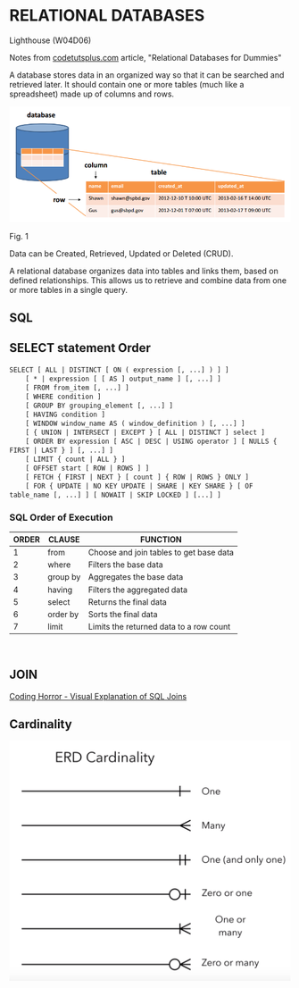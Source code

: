 # RELATIONAL DATABASES

Lighthouse (W04D06)

Notes from [codetutsplus.com](https://code.tutsplus.com/tutorials/relational-databases-for-dummies--net-30244) article, "Relational Databases for Dummies"

A database stores data in an organized way so that it can be searched and retrieved later. It should contain one or more tables (much like a spreadsheet) made up of columns and rows.

![Fig 1](../docs/relational-databases-for-dummies-fig1.png)

Fig. 1

Data can be Created, Retrieved, Updated or Deleted (CRUD).

A relational database organizes data into tables and links them, based on defined relationships. This allows us to retrieve and combine data from one or more tables in a single query.

## SQL

## SELECT statement Order
```
SELECT [ ALL | DISTINCT [ ON ( expression [, ...] ) ] ]
    [ * | expression [ [ AS ] output_name ] [, ...] ]
    [ FROM from_item [, ...] ]
    [ WHERE condition ]
    [ GROUP BY grouping_element [, ...] ]
    [ HAVING condition ]
    [ WINDOW window_name AS ( window_definition ) [, ...] ]
    [ { UNION | INTERSECT | EXCEPT } [ ALL | DISTINCT ] select ]
    [ ORDER BY expression [ ASC | DESC | USING operator ] [ NULLS { FIRST | LAST } ] [, ...] ]
    [ LIMIT { count | ALL } ]
    [ OFFSET start [ ROW | ROWS ] ]
    [ FETCH { FIRST | NEXT } [ count ] { ROW | ROWS } ONLY ]
    [ FOR { UPDATE | NO KEY UPDATE | SHARE | KEY SHARE } [ OF table_name [, ...] ] [ NOWAIT | SKIP LOCKED ] [...] ]
```

### SQL Order of Execution

| ORDER  | CLAUSE    | FUNCTION                                |
| ------ | --------- | --------------------------------------- |
| 1      | from      | Choose and join tables to get base data |
| 2      | where     | Filters the base data                   |
| 3      | group by  | Aggregates the base data                |
| 4      | having    | Filters the aggregated data             |
| 5      | select    | Returns the final data                  |
| 6      | order by  | Sorts the final data                    |
| 7      | limit     | Limits the returned data to a row count |

</br>

## JOIN

[Coding Horror - Visual Explanation of SQL Joins](https://blog.codinghorror.com/a-visual-explanation-of-sql-joins/)

## Cardinality

![Cardinality](../docs/CardinalityGuide.png)